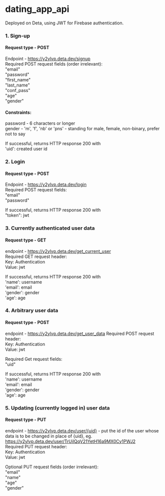 # dating_app_api

Deployed on Deta, using JWT for Firebase authentication.

### 1. Sign-up 
#### Request type - POST
Endpoint - https://y2ylvp.deta.dev/signup  
Required POST request fields (order irrelevant):  
    "email"  
    "password"  
    "first_name"  
    "last_name"  
    "conf_pass"  
    "age"   
    "gender"   
    
#### Constraints:   
password - 6 characters or longer   
gender - 'm', 'f', 'nb' or 'pns' - standing for male, female, non-binary, prefer not to say   

If successful, returns HTTP response 200 with  
'uid': created user id

### 2. Login
#### Request type - POST
Endpoint - https://y2ylvp.deta.dev/login  
Required POST request fields:  
    "email"  
    "password"

If successful, returns HTTP response 200 with  
"token": jwt
### 3. Currently authenticated user data 
#### Request type - GET
endpoint - https://y2ylvp.deta.dev/get_current_user  
Required GET request header:  
Key: Authentication  
Value: jwt

If successful, returns HTTP response 200 with   
'name': username   
'email': email   
'gender': gender   
'age': age   
### 4. Arbitrary user data
#### Request type - POST
endpoint - https://y2ylvp.deta.dev/get_user_data
Required POST request header:  
Key: Authentication  
Value: jwt

Required Get request fields:  
    "uid"

If successful, returns HTTP response 200 with   
'name': username   
'email': email   
'gender': gender   
'age': age   
### 5. Updating (currently logged in) user data
#### Request type - PUT
endpoint - https://y2ylvp.deta.dev/user/{uid}  -  put the id of the user whose data is to be changed in place of {uid}, eg. https://y2ylvp.deta.dev/user/TrUilQqV21YetH16a9MX0Cy1PWJ2   
Required PUT request header:  
Key: Authentication  
Value: jwt

Optional PUT request fields (order irrelevant):  
    "email"  
    "name"  
    "age"   
    "gender" 
